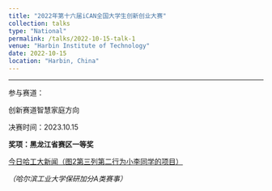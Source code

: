 ```yaml
---
title: "2022年第十六届iCAN全国大学生创新创业大赛"
collection: talks
type: "National"
permalink: /talks/2022-10-15-talk-1
venue: "Harbin Institute of Technology"
date: 2022-10-15
location: "Harbin, China"
---
```


---

参与赛道：

创新赛道智慧家庭方向

决赛时间：2023.10.15

**奖项：黑龙江省赛区一等奖**

[今日哈工大新闻（图2第三列第二行为小李同学的项目）](https://today.hit.edu.cn/article/2022/10/19/98820)

*（哈尔滨工业大学保研加分A类赛事）*
